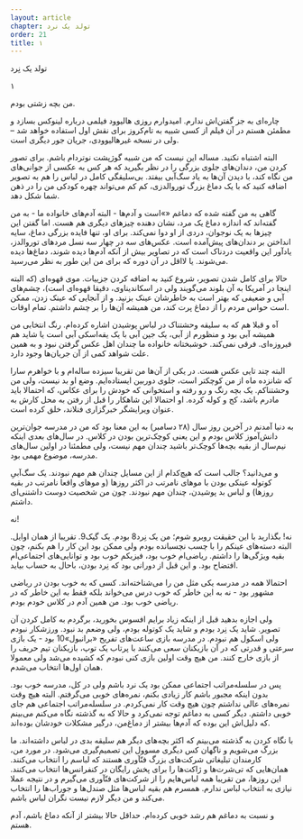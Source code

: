 ```yaml
---
layout: article
chapter: تولد یک نرد
order: 21
title: ۱
---
```


تولد یک نِرد























۱



من بچه زشتی بودم.  

چاره‌ای به جز گفتن‌اش ندارم. امیدوارم روزی هالیوود فیلمی درباره لینوکس بسازد و مطمئن هستم در آن فیلم از کسی شبیه به تام‌کروز برای نقش اول استفاده خواهد شد – ولی در نسخه غیرهالیوودی، جریان جور دیگری است.

البته اشتباه نکنید. مساله این نیست که من شبیه گوژپشت نوتردام باشم. برای تصور کردن من، دندان‌های جلوی بزرگی را در نظر بگیرید که هر کس به عکسی از جوانی‌های من نگاه کند، با دیدن آن‌ها به یاد سگ‌آبی بیفتد. بی‌سلیقگی کامل در لباس را هم به تصویر اضافه کنید که با یک دماغ بزرگ توروالدزی، کم کم می‌تواند چهره کودکی من را در ذهن شما شکل دهد. 

گاهی به من گفته شده که دماغم «»است و آدم‌ها - البته آدم‌های خانواده ما - به من گفته‌اند که اندازه دماغ یک مرد، نشان دهنده چیزهای دیگری هم هست. اما گفتن این چیزها به یک نوجوان، دردی از او دوا نمی‌کند. برای او، تنها فایده بزرگی دماغ، سایه انداختن بر دندان‌های پیش‌آمده است. عکس‌های سه در چهار سه نسل مردهای توروالدز، یادآور این واقعیت دردناک است که در تصاویر بیش از آنکه آدم‌ها دیده شوند، دماغ‌ها دیده می‌شوند. یا لااقل در آن دوره که برای من این طور به نظر می‌رسید. 

حالا برای کامل شدن‌ تصویر، شروع کنید به اضافه کردن جزییات. موی قهوه‌ای (که البته اینجا در آمریکا به آن بلوند می‌گویند ولی در اسکاندیناوی، دقیقا قهوه‌ای است)، چشم‌های آبی و  ضعیفی که بهتر است به خاطرشان عینک بزنید. و از آنجایی که عینک زدن، ممکن است حواس مردم را از دماغ پرت کند، من همیشه آن‌ها را بر چشم داشتم. تمام اوقات. 

آه و قبلا هم که به سلیقه وحشتناک در لباس پوشیدن اشاره کرده‌ام. رنگ انتخابی من همیشه آبی بود و منظورم از آبی، یک جین آبی با یک یقه‌اسکی آبی است یا شاید هم فیروزه‌ای. فرقی نمی‌کند. خوشبختانه خانواده ما چندان اهل عکس گرفتن نبود و به همین علت شواهد کمی از آن جریان‌ها وجود دارد. 

البته چند تایی عکس هست. در یکی از آن‌ها من تقریبا سیزده ساله‌ام و با خواهرم سارا که شانزده ماه از من کوچکتر است، جلوی دوربین ایستاده‌ایم. وضع او بد نیست، ولی من وحشتناکم. یک بچه رنگ و رو رفته و استخوانی که خودش را برای عکاس، که احتمالا باید مادرم باشد، کج و کوله کرده. او احتمالا این شاهکار را قبل از رفتن به محل کارش به عنوان ویرایشگر خبرگزاری فنلاند، خلق کرده است. 

به دنیا آمدنم در آخرین روز سال (۲۸ دسامبر) به این معنا بود که من در مدرسه جوان‌ترین دانش‌آموز کلاس بودم و این یعنی کوچک‌ترین بودن در کلاس. در سال‌های بعدی اینکه نیم‌سال از بقیه بچه‌ها کوچک‌تر باشید چندان مهم نیست، ولی مطمئنا در اولین سال‌های مدرسه، موضوع مهمی بود. 

و می‌دانید؟ جالب است که هیچ‌کدام از این مسایل چندان هم مهم نبودند. یک سگ‌آبیِ کوتوله عینکی بودن با موهای نامرتب در اکثر روزها (و موهای واقعا نامرتب در بقیه روزها) و لباس بد پوشیدن، چندان مهم نبودند. چون من شخصیت دوست داشتنی‌ای داشتم.

نه!

نه! بگذارید با این حقیقت روبرو شوم؛ من یک نِرد8 بودم. یک گیک9. تقریبا از همان اوایل. البته دسته‌های عینکم را با چسب نچسبانده بودم ولی ممکن بود این کار را هم بکنم، چون بقیه ویژگی‌ها را داشتم. ریاضی‌ام خوب بود، فیزیکم خوب بود و توانایی‌های اجتماعی‌ام افتضاح بود. و این قبل از دورانی بود که نِرد بودن، باحال به حساب بیاید. 

احتمالا همه در مدرسه یکی مثل من را می‌شناخته‌اند. کسی که به خوب بودن در ریاضی مشهور بود - نه به این خاطر که خوب درس می‌خواند بلکه فقط به این خاطر که در ریاضی خوب بود. من همین آدم در کلاس خودم بودم. 

ولی اجازه بدهید قبل از اینکه زیاد برایم افسوس بخورید، برگردم به کامل کردن آن تصویر. شاید یک نِرد بودم و شاید یک کوتوله بودم، ولی وضعم بد نبود. ورزشکار نبودم ولی اسکول هم نبودم. در مدرسه بازی ساعت‌های تفریح «برانبول»10 بود - یک بازی سرعتی و قدرتی که در آن بازیکنان سعی می‌کنند با پرتاب یک توپ، بازیکنان تیم حریف را از بازی خارج کنند. من هیچ وقت اولین بازی کنی نبودم که کشیده می‌شد ولی معمولا همان اول‌ها انتخاب می‌شدم. 

پس در سلسله‌مراتب اجتماعی ممکن بود یک نرد باشم ولی در کل، مدرسه خوب بود. بدون اینکه مجبور باشم کار زیادی بکنم، نمره‌های خوبی می‌گرفتم. البته هیچ وقت نمره‌های عالی نداشتم چون هیچ وقت کار نمی‌کردم. در سلسله‌مراتب اجتماعی هم جای خوبی داشتم. دیگر کسی به دماغم توجه نمی‌کرد و حالا که به گذشته نگاه می‌کنم می‌بینم که دلیل‌اش این بوده که آدم‌ها بیشتر از دماغ‌من، درگیر مشکلات خودشان بوده‌اند. 

با نگاه کردن به گذشته می‌بینم که اکثر بچه‌های دیگر هم سلیقه بدی در لباس داشته‌اند. ما بزرگ می‌شویم و ناگهان کس دیگری مسوول این تصمیم‌گیری می‌شود. در مورد من، کارمندان تبلیغاتی شرکت‌های بزرگ فنّآوری هستند که لباسم را انتخاب می‌کنند. همان‌هایی که تی‌شرت‌ها و ژاکت‌ها را برای پخش رایگان در کنفرانس‌ها انتخاب می‌کنند. این روزها، من تقریبا همه لباس‌هایم را از شرکت‌های فنّآوری می‌گیرم و در نتیجه عملا نیازی به انتخاب لباس ندارم. همسرم هم بقیه لباس‌ها مثل صندل‌ها و جوراب‌ها را انتخاب می‌کند و من دیگر لازم نیست نگران لباس باشم. 

و نسبت به دماغم هم رشد خوبی کرده‌ام. حداقل حالا بیشتر از آنکه دماغ باشم، آدم هستم. 














